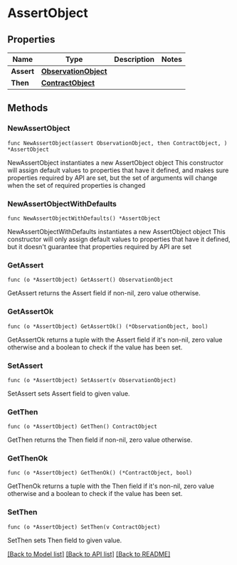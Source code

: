 # AssertObject

## Properties

Name | Type | Description | Notes
------------ | ------------- | ------------- | -------------
**Assert** | [**ObservationObject**](ObservationObject.md) |  | 
**Then** | [**ContractObject**](ContractObject.md) |  | 

## Methods

### NewAssertObject

`func NewAssertObject(assert ObservationObject, then ContractObject, ) *AssertObject`

NewAssertObject instantiates a new AssertObject object
This constructor will assign default values to properties that have it defined,
and makes sure properties required by API are set, but the set of arguments
will change when the set of required properties is changed

### NewAssertObjectWithDefaults

`func NewAssertObjectWithDefaults() *AssertObject`

NewAssertObjectWithDefaults instantiates a new AssertObject object
This constructor will only assign default values to properties that have it defined,
but it doesn't guarantee that properties required by API are set

### GetAssert

`func (o *AssertObject) GetAssert() ObservationObject`

GetAssert returns the Assert field if non-nil, zero value otherwise.

### GetAssertOk

`func (o *AssertObject) GetAssertOk() (*ObservationObject, bool)`

GetAssertOk returns a tuple with the Assert field if it's non-nil, zero value otherwise
and a boolean to check if the value has been set.

### SetAssert

`func (o *AssertObject) SetAssert(v ObservationObject)`

SetAssert sets Assert field to given value.


### GetThen

`func (o *AssertObject) GetThen() ContractObject`

GetThen returns the Then field if non-nil, zero value otherwise.

### GetThenOk

`func (o *AssertObject) GetThenOk() (*ContractObject, bool)`

GetThenOk returns a tuple with the Then field if it's non-nil, zero value otherwise
and a boolean to check if the value has been set.

### SetThen

`func (o *AssertObject) SetThen(v ContractObject)`

SetThen sets Then field to given value.



[[Back to Model list]](../README.md#documentation-for-models) [[Back to API list]](../README.md#documentation-for-api-endpoints) [[Back to README]](../README.md)


